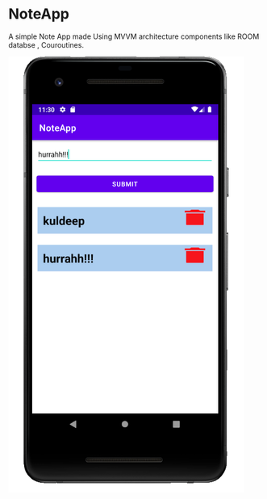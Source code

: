 # NoteApp
A simple Note App made Using MVVM architecture components like ROOM databse , Couroutines.


![](screenshots/123.png)
